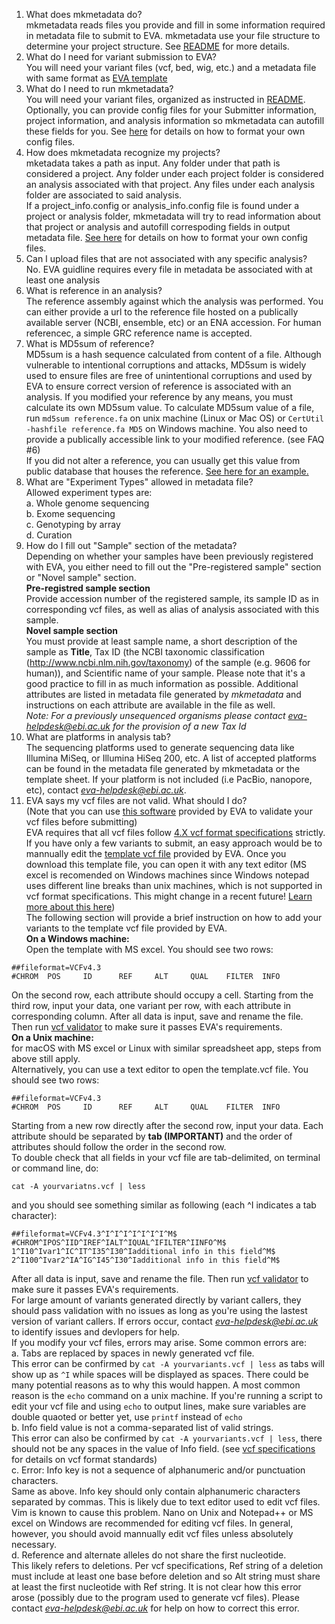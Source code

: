 1. What does mkmetadata do?  
mkmetadata reads files you provide and fill in some information required in metadata file to submit to EVA. mkmetadata use your file structure to determine your project structure. See [README](https://github.com/SichongP/EVA_Instrumentality/blob/master/README.md) for more details.
2. What do I need for variant submission to EVA?  
You will need your variant files (vcf, bed, wig, etc.) and a metadata file with same format as [EVA template](https://github.com/SichongP/EVA_Instrumentality/blob/master/src/EVA_Submission_template.V1.1.0.xlsx) 
3. What do I need to run mkmetadata?  
You will need your variant files, organized as instructed in [README](https://github.com/SichongP/EVA_Instrumentality/blob/master/README.md). Optionally, you can provide config files for your Submitter information, project information, and analysis information so mkmetadata can autofill these fields for you. See [here](https://github.com/SichongP/EVA_Instrumentality/blob/master/config_guidline.md) for details on how to format your own config files.
4. How does mkmetadata recognize my projects?  
mketadata takes a path as input. Any folder under that path is considered a project. Any folder under each project folder is considered an analysis associated with that project. Any files under each analysis folder are associated to said analysis.  
If a project_info.config or analysis_info.config file is found under a project or analysis folder, mkmetadata will try to read information about that project or analysis and autofill correspoding fields in output metadata file. [See here](https://github.com/SichongP/EVA_Instrumentality/blob/master/config_guidline.md) for details on how to format your own config files.
5. Can I upload files that are not associated with any specific analysis?  
No. EVA guidline requires every file in metadata be associated with at least one analysis
6. What is reference in an analysis?  
The reference assembly against which the analysis was performed. You can either provide a url to the reference file hosted on a publically available server (NCBI, ensemble, etc) or an ENA accession. For human referencec, a simple GRC reference name is accepted. 
7. What is MD5sum of reference?  
MD5sum is a hash sequence calculated from content of a file. Although vulnerable to intentional corruptions and attacks, MD5sum is widely used to ensure files are free of unintentional corruptions and used by EVA to ensure correct version of reference is associated with an analysis. If you modified your reference by any means, you must calculate its own MD5sum value. To calculate MD5sum value of a file, run ```md5sum reference.fa``` on unix machine (Linux or Mac OS) or ```CertUtil -hashfile reference.fa MD5``` on Windows machine. You also need to provide a publically accessible link to your modified reference. (see FAQ #6)  
If you did not alter a reference, you can usually get this value from public database that houses the reference. [See here for an example.](http://ftp.ncbi.nlm.nih.gov/genomes/all/GCA/000/001/405/GCA_000001405.27_GRCh38.p12/md5checksums.txt)
8. What are "Experiment Types" allowed in metadata file?  
Allowed experiment types are:  
   a. Whole genome sequencing  
   b. Exome sequencing  
   c. Genotyping by array  
   d. Curation  
9. How do I fill out "Sample" section of the metadata?  
Depending on whether your samples have been previously registered with EVA, you either need to fill out the "Pre-registered sample" section or "Novel sample" section.  
**Pre-registred sample section**  
Provide accession number of the registered sample, its sample ID as in corresponding vcf files, as well as alias of analysis associated with this sample.  
**Novel sample section**  
You must provide at least sample name, a short description of the sample as **Title**, Tax ID (the NCBI taxonomic classification (http://www.ncbi.nlm.nih.gov/taxonomy) of the sample (e.g. 9606 for human)), and Scientific name of your sample. Please note that it's a good practice to fill in as much information as possible. Additional attributes are listed in metadata file generated by *mkmetadata* and instructions on each attribute are available in the file as well.   
*Note: For a previously unsequenced organisms please contact eva-helpdesk@ebi.ac.uk for the provision of a new Tax Id*  
10. What are platforms in analysis tab?  
The sequencing platforms used to generate sequencing data like Illumina MiSeq, or Illumina HiSeq 200, etc. A list of accepted platforms can be found in the metadata file generated by mkmetadata or the template sheet. If your platform is not included (i.e PacBio, nanopore, etc), contact *eva-helpdesk@ebi.ac.uk*.  
11. EVA says my vcf files are not valid. What should I do?  
(Note that you can use [this software](https://github.com/EBIvariation/vcf-validator/releases) provided by EVA to validate your vcf files before submitting)  
EVA requires that all vcf files follow [4.X vcf format specifications](http://samtools.github.io/hts-specs/VCFv4.3.pdf) strictly.  
If you have only a few variants to submit, an easy approach would be to mannually edit the [template vcf file](https://www.ebi.ac.uk/eva/files/template.vcf) provided by EVA. Once you download this template file, you can open it with any text editor (MS excel is recomended on Windows machines since Windows notepad uses different line breaks than unix machines, which is not supported in vcf format specifications. This might change in a recent future! [Learn more about this here](https://blogs.msdn.microsoft.com/commandline/2018/05/08/extended-eol-in-notepad/))  
The following section will provide a brief instruction on how to add your variants to the template vcf file provided by EVA.  
**On a Windows machine:**  
Open the template with MS excel. You should see two rows:  
   ```
   ##fileformat=VCFv4.3
   #CHROM  POS     ID      REF     ALT     QUAL    FILTER  INFO
   ```
On the second row, each attribute should occupy a cell. Starting from the third row, input your data, one variant per row, with each attribute in corresponding column.
After all data is input, save and rename the file. Then run [vcf validator](https://github.com/EBIvariation/vcf-validator/releases) to make sure it passes EVA's requirements.  
**On a Unix machine:**  
for macOS with MS excel or Linux with similar spreadsheet app, steps from above still apply.  
Alternatively, you can use a text editor to open the template.vcf file. You should see two rows:
```
##fileformat=VCFv4.3
#CHROM  POS     ID      REF     ALT     QUAL    FILTER  INFO
```
Starting from a new row directly after the second row, input your data. Each attribute should be separated by **tab (IMPORTANT)** and the order of attributes should follow the order in the second row.  
To double check that all fields in your vcf file are tab-delimited, on terminal or command line, do:
```
cat -A yourvariatns.vcf | less
```
and you should see something similar as following (each ^I indicates a tab character):
```
##fileformat=VCFv4.3^I^I^I^I^I^I^I^M$
#CHROM^IPOS^IID^IREF^IALT^IQUAL^IFILTER^IINFO^M$
1^I10^Ivar1^IC^IT^I35^I30^Iadditional info in this field^M$
2^I100^Ivar2^IA^IG^I45^I30^Iadditional info in this field^M$
```
After all data is input, save and rename the file. Then run [vcf validator](https://github.com/EBIvariation/vcf-validator/releases) to make sure it passes EVA's requirements.  
For large amount of variants generated directly by variant callers, they should pass validation with no issues as long as you're using the lastest version of variant callers. If errors occur, contact *eva-helpdesk@ebi.ac.uk* to identify issues and devlopers for help.  
If you modify your vcf files, errors may arise. Some common errors are:  
  a. Tabs are replaced by spaces in newly generated vcf file.  
  This error can be confirmed by ```cat -A yourvariants.vcf | less``` as tabs will show up as ```^I``` while spaces will be displayed as spaces.
  There could be many potential reasons as to why this would happen. A most common reason is the ```echo``` command on a unix machine. If you're running a script to edit your vcf file and using ```echo``` to output lines, make sure variables are double quaoted or better yet, use ```printf``` instead of ```echo```   
  b. Info field value is not a comma-separated list of valid strings.  
  This error can also be confirmed by ```cat -A yourvariants.vcf | less```, there should not be any spaces in the value of Info field. (see [vcf specifications](https://samtools.github.io/hts-specs/VCFv4.2.pdf) for details on vcf format standards)  
  c. Error: Info key is not a sequence of alphanumeric and/or punctuation characters.  
  Same as above. Info key should only contain alphanumeric characters separated by commas. This is likely due to text editor used to edit vcf files. Vim is known to cause this problem. Nano on Unix and Notepad++ or MS excel on Windows are recommended for editing vcf files. In general, however, you should avoid mannually edit vcf files unless absolutely necessary.  
  d. Reference and alternate alleles do not share the first nucleotide.  
  This likely refers to deletions. Per vcf specifications, Ref string of a deletion must include at least one base before deletion and    so Alt string must share at least the first nucleotide with Ref string. It is not clear how this error arose (possibly due to the program used to generate vcf files). Please contact *eva-helpdesk@ebi.ac.uk* for help on how to correct this error.
